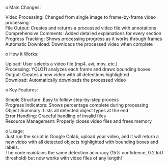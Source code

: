 o Main Changes:

Video Processing: Changed from single image to frame-by-frame video processing  
File Output: Creates and returns a processed video file with annotations  
Comprehensive Comments: Added detailed explanations for every section  
Progress Tracking: Shows processing progress as it works through frames  
Automatic Download: Downloads the processed video when complete  

o How it Works:

Upload: User selects a video file (mp4, avi, mov, etc.)  
Processing: YOLO11 analyzes each frame and draws bounding boxes  
Output: Creates a new video with all detections highlighted  
Download: Automatically downloads the processed video  

o Key Features:  

Simple Structure: Easy to follow step-by-step process  
Progress Indicators: Shows percentage complete during processing  
Object Summary: Lists all detected object types at the end  
Error Handling: Graceful handling of invalid files  
Resource Management: Properly closes video files and frees memory  

o Usage:  
Just run the script in Google Colab, upload your video, and it will return a new video with all detected objects highlighted with bounding boxes and labels.  
The code maintains the same detection accuracy (15% confidence, 0.2 IoU threshold) but now works with video files of any length!  
